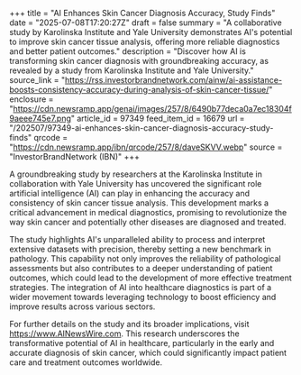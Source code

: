 +++
title = "AI Enhances Skin Cancer Diagnosis Accuracy, Study Finds"
date = "2025-07-08T17:20:27Z"
draft = false
summary = "A collaborative study by Karolinska Institute and Yale University demonstrates AI's potential to improve skin cancer tissue analysis, offering more reliable diagnostics and better patient outcomes."
description = "Discover how AI is transforming skin cancer diagnosis with groundbreaking accuracy, as revealed by a study from Karolinska Institute and Yale University."
source_link = "https://rss.investorbrandnetwork.com/ainw/ai-assistance-boosts-consistency-accuracy-during-analysis-of-skin-cancer-tissue/"
enclosure = "https://cdn.newsramp.app/genai/images/257/8/6490b77deca0a7ec18304f9aeee745e7.png"
article_id = 97349
feed_item_id = 16679
url = "/202507/97349-ai-enhances-skin-cancer-diagnosis-accuracy-study-finds"
qrcode = "https://cdn.newsramp.app/ibn/qrcode/257/8/daveSKVV.webp"
source = "InvestorBrandNetwork (IBN)"
+++

<p>A groundbreaking study by researchers at the Karolinska Institute in collaboration with Yale University has uncovered the significant role artificial intelligence (AI) can play in enhancing the accuracy and consistency of skin cancer tissue analysis. This development marks a critical advancement in medical diagnostics, promising to revolutionize the way skin cancer and potentially other diseases are diagnosed and treated.</p><p>The study highlights AI's unparalleled ability to process and interpret extensive datasets with precision, thereby setting a new benchmark in pathology. This capability not only improves the reliability of pathological assessments but also contributes to a deeper understanding of patient outcomes, which could lead to the development of more effective treatment strategies. The integration of AI into healthcare diagnostics is part of a wider movement towards leveraging technology to boost efficiency and improve results across various sectors.</p><p>For further details on the study and its broader implications, visit <a href='https://www.AINewsWire.com' rel='nofollow' target='_blank'>https://www.AINewsWire.com</a>. This research underscores the transformative potential of AI in healthcare, particularly in the early and accurate diagnosis of skin cancer, which could significantly impact patient care and treatment outcomes worldwide.</p>